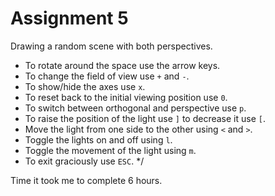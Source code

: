 Assignment 5
============

Drawing a random scene with both perspectives.

- To rotate around the space use the arrow keys.
- To change the field of view use `+` and `-`.
- To show/hide the axes use `x`.
- To reset back to the initial viewing position use `0`.
- To switch between orthogonal and perspective use `p`.
- To raise the position of the light use `]` to decrease it use `[`.
- Move the light from one side to the other using `<` and `>`.
- Toggle the lights on and off using `l`.
- Toggle the movement of the light using `m`.
- To exit graciously use `ESC`.
 */

Time it took me to complete 6 hours.

